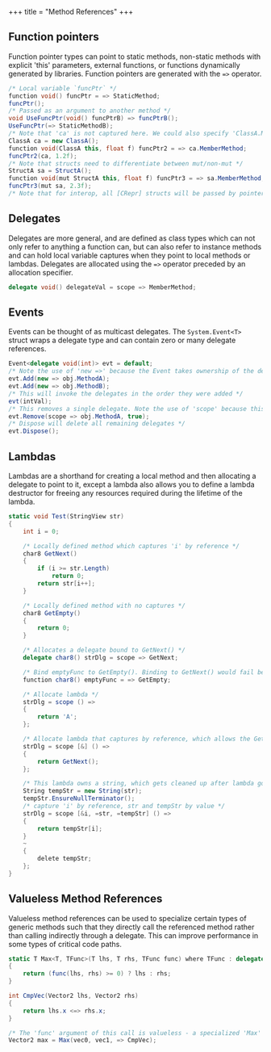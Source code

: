 +++
title = "Method References"
+++

## Function pointers
Function pointer types can point to static methods, non-static methods with explicit 'this' parameters, external functions, or functions dynamically generated by libraries. Function pointers are generated with the `=>` operator.
```C#
/* Local variable `funcPtr` */
function void() funcPtr = => StaticMethod;
funcPtr();
/* Passed as an argument to another method */
void UseFuncPtr(void() funcPtrB) => funcPtrB();
UseFuncPtr(=> StaticMethodB);
/* Note that 'ca' is not captured here. We could also specify 'ClassA.MemberMethod' */
ClassA ca = new ClassA();
function void(ClassA this, float f) funcPtr2 = => ca.MemberMethod;
funcPtr2(ca, 1.2f);
/* Note that structs need to differentiate between mut/non-mut */
StructA sa = StructA();
function void(mut StructA this, float f) funcPtr3 = => sa.MemberMethod; 
funcPtr3(mut sa, 2.3f);
/* Note that for interop, all [CRepr] structs will be passed by pointer no matter whether mut is specified or not, so calling convention is identical for both */
```

## Delegates
Delegates are more general, and are defined as class types which can not only refer to anything a function can, but can also refer to instance methods and can hold local variable captures when they point to local methods or lambdas. Delegates are allocated using the `=>` operator preceded by an allocation specifier.
```C#
delegate void() delegateVal = scope => MemberMethod;
```

## Events
Events can be thought of as multicast delegates. The `System.Event<T>` struct wraps a delegate type and can contain zero or many delegate references.
```C#
Event<delegate void(int)> evt = default;
/* Note the use of 'new =>' because the Event takes ownership of the delegates */
evt.Add(new => obj.MethodA);
evt.Add(new => obj.MethodB);
/* This will invoke the delegates in the order they were added */
evt(intVal);
/* This removes a single delegate. Note the use of 'scope' because this argument is only used for comparison and no ownership is transferred */
evt.Remove(scope => obj.MethodA, true);
/* Dispose will delete all remaining delegates */
evt.Dispose();
```

## Lambdas
Lambdas are a shorthand for creating a local method and then allocating a delegate to point to it, except a lambda also allows you to define a lambda destructor for freeing any resources required during the lifetime of the lambda.

```C#
static void Test(StringView str)
{
	int i = 0;

	/* Locally defined method which captures 'i' by reference */
	char8 GetNext()
	{
		if (i >= str.Length)
			return 0;
		return str[i++];
	}

	/* Locally defined method with no captures */
	char8 GetEmpty()
	{
		return 0;
	}

	/* Allocates a delegate bound to GetNext() */
	delegate char8() strDlg = scope => GetNext;

	/* Bind emptyFunc to GetEmpty(). Binding to GetNext() would fail because function pointers cannot hold captures */	
	function char8() emptyFunc = => GetEmpty;

	/* Allocate lambda */
	strDlg = scope () =>
	{
		return 'A';
	};

	/* Allocate lambda that captures by reference, which allows the GetNext call to capture 'i' */
	strDlg = scope [&] () =>
	{
		return GetNext();
	};

	/* This lambda owns a string, which gets cleaned up after lambda goes out of scope */
	String tempStr = new String(str);
	tempStr.EnsureNullTerminator();
	/* capture 'i' by reference, str and tempStr by value */
	strDlg = scope [&i, =str, =tempStr] () =>
	{
		return tempStr[i];
	}
	~
	{
		delete tempStr;
	};
}
```

## Valueless Method References
Valueless method references can be used to specialize certain types of generic methods such that they directly call the referenced method rather than calling indirectly through a delegate. This can improve performance in some types of critical code paths.

```C#
static T Max<T, TFunc>(T lhs, T rhs, TFunc func) where TFunc : delegate int(T lhs, T rhs)
{
	return (func(lhs, rhs) >= 0) ? lhs : rhs;
}

int CmpVec(Vector2 lhs, Vector2 rhs)
{
	return lhs.x <=> rhs.x;
}

/* The 'func' argument of this call is valueless - a specialized 'Max' method will be generated that directly calls CmpVec */
Vector2 max = Max(vec0, vec1, => CmpVec);
```
